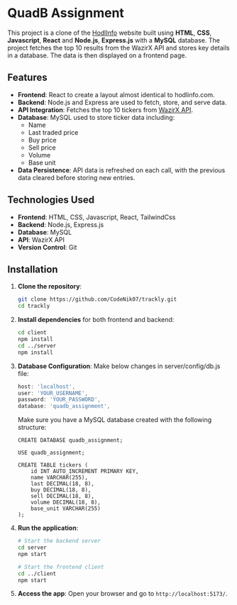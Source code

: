 # QuadB Assignment

This project is a clone of the [HodlInfo](https://hodlinfo.com) website built using **HTML**, **CSS**, **Javascript**, **React** and **Node.js**, **Express.js** with a **MySQL** database. The project fetches the top 10 results from the WazirX API and stores key details in a database. The data is then displayed on a frontend page.

## Features
- **Frontend**: React to create a layout almost identical to hodlinfo.com.
- **Backend**: Node.js and Express are used to fetch, store, and serve data.
- **API Integration**: Fetches the top 10 tickers from [WazirX API](https://api.wazirx.com/api/v2/tickers).
- **Database**: MySQL used to store ticker data including:
  - Name
  - Last traded price
  - Buy price
  - Sell price
  - Volume
  - Base unit
- **Data Persistence**: API data is refreshed on each call, with the previous data cleared before storing new entries.

## Technologies Used
- **Frontend**: HTML, CSS, Javascript, React, TailwindCss
- **Backend**: Node.js, Express.js
- **Database**: MySQL
- **API**: WazirX API
- **Version Control**: Git

## Installation

1. **Clone the repository**:
    ```bash
    git clone https://github.com/CodeNik07/trackly.git
    cd trackly
    ```

2. **Install dependencies** for both frontend and backend:
    ```bash
    cd client
    npm install
    cd ../server
    npm install
    ```
3. **Database Configuration**: Make below changes in server/config/db.js file:
    ```db.js
    host: 'localhost',
    user: 'YOUR_USERNAME',
    password: 'YOUR_PASSWORD',
    database: 'quadb_assignment',
    ```
    Make sure you have a MySQL database created with the following structure:
    ```
    CREATE DATABASE quadb_assignment;

    USE quadb_assignment;

    CREATE TABLE tickers (
        id INT AUTO_INCREMENT PRIMARY KEY,
        name VARCHAR(255),
        last DECIMAL(18, 8),
        buy DECIMAL(18, 8),
        sell DECIMAL(18, 8),
        volume DECIMAL(18, 8),
        base_unit VARCHAR(255)
    );
    ```
4. **Run the application**:
    ```bash
    # Start the backend server
    cd server
    npm start

    # Start the frontend client
    cd ../client
    npm start
    ```
5. **Access the app**:
   Open your browser and go to `http://localhost:5173/`.
